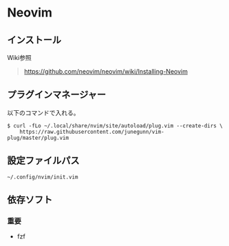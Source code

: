 # Neovim

## インストール
Wiki参照
> https://github.com/neovim/neovim/wiki/Installing-Neovim

## プラグインマネージャー
以下のコマンドで入れる。

```
$ curl -fLo ~/.local/share/nvim/site/autoload/plug.vim --create-dirs \
    https://raw.githubusercontent.com/junegunn/vim-plug/master/plug.vim
```

## 設定ファイルパス

```
~/.config/nvim/init.vim
```
## 依存ソフト

### 重要
* fzf
